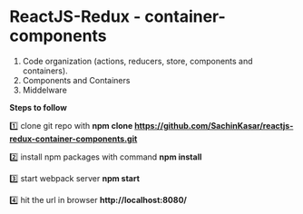 # ReactJS-Redux - container-components


1. Code organization (actions, reducers, store, components and containers). 
2. Components and Containers
3. Middelware
 
	  	 

**Steps to follow**

:one: clone git repo with 
**npm clone https://github.com/SachinKasar/reactjs-redux-container-components.git**

:two: install npm packages with command
**npm install**

:three: start webpack server
**npm start**

:four: hit the url in browser **http://localhost:8080/**

